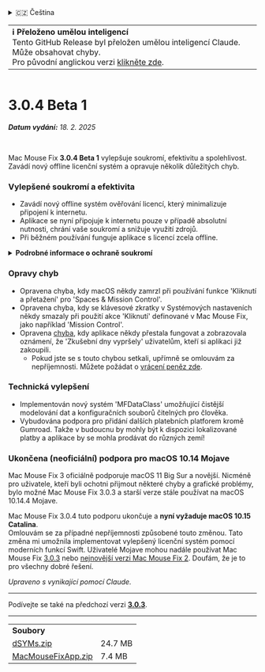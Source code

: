 <details>
<summary>🇨🇿 Čeština</summary>

[🇬🇧 English (GitHub Release)](https://github.com/noah-nuebling/mac-mouse-fix/releases/tag/3.0.4-Beta-1)\
[🇦🇩 Català](https://redirect.macmousefix.com/?target=mmf-release&tag=3.0.4-Beta-1&locale=ca)\
[🇩🇪 Deutsch](https://redirect.macmousefix.com/?target=mmf-release&tag=3.0.4-Beta-1&locale=de)\
[🇪🇸 Español](https://redirect.macmousefix.com/?target=mmf-release&tag=3.0.4-Beta-1&locale=es)\
[🇫🇷 Français](https://redirect.macmousefix.com/?target=mmf-release&tag=3.0.4-Beta-1&locale=fr)\
[🇮🇩 Indonesia](https://redirect.macmousefix.com/?target=mmf-release&tag=3.0.4-Beta-1&locale=id)\
[🇮🇹 Italiano](https://redirect.macmousefix.com/?target=mmf-release&tag=3.0.4-Beta-1&locale=it)\
[🇭🇺 Magyar](https://redirect.macmousefix.com/?target=mmf-release&tag=3.0.4-Beta-1&locale=hu)\
[🇳🇱 Nederlands](https://redirect.macmousefix.com/?target=mmf-release&tag=3.0.4-Beta-1&locale=nl)\
[🇵🇱 Polski](https://redirect.macmousefix.com/?target=mmf-release&tag=3.0.4-Beta-1&locale=pl)\
[🇧🇷 Português (Brasil)](https://redirect.macmousefix.com/?target=mmf-release&tag=3.0.4-Beta-1&locale=pt-BR)\
[🇵🇹 Português (Portugal)](https://redirect.macmousefix.com/?target=mmf-release&tag=3.0.4-Beta-1&locale=pt-PT)\
[🇷🇴 Română](https://redirect.macmousefix.com/?target=mmf-release&tag=3.0.4-Beta-1&locale=ro)\
[🇸🇪 Svenska](https://redirect.macmousefix.com/?target=mmf-release&tag=3.0.4-Beta-1&locale=sv)\
[🇻🇳 Tiếng Việt](https://redirect.macmousefix.com/?target=mmf-release&tag=3.0.4-Beta-1&locale=vi)\
[🇹🇷 Türkçe](https://redirect.macmousefix.com/?target=mmf-release&tag=3.0.4-Beta-1&locale=tr)\
**🇨🇿 Čeština**\
[🇬🇷 Ελληνικά](https://redirect.macmousefix.com/?target=mmf-release&tag=3.0.4-Beta-1&locale=el)\
[🇷🇺 Русский](https://redirect.macmousefix.com/?target=mmf-release&tag=3.0.4-Beta-1&locale=ru)\
[🇺🇦 Українська](https://redirect.macmousefix.com/?target=mmf-release&tag=3.0.4-Beta-1&locale=uk)\
[🇮🇱 עברית](https://redirect.macmousefix.com/?target=mmf-release&tag=3.0.4-Beta-1&locale=he)\
[🇸🇦 العربية](https://redirect.macmousefix.com/?target=mmf-release&tag=3.0.4-Beta-1&locale=ar)\
[🇮🇳 हिन्दी](https://redirect.macmousefix.com/?target=mmf-release&tag=3.0.4-Beta-1&locale=hi)\
[🇹🇭 ไทย](https://redirect.macmousefix.com/?target=mmf-release&tag=3.0.4-Beta-1&locale=th)\
[🇨🇳 中文 (简体)](https://redirect.macmousefix.com/?target=mmf-release&tag=3.0.4-Beta-1&locale=zh-Hans)\
[🇨🇳 中文 (繁體)](https://redirect.macmousefix.com/?target=mmf-release&tag=3.0.4-Beta-1&locale=zh-Hant)\
[🇭🇰 中文（香港)](https://redirect.macmousefix.com/?target=mmf-release&tag=3.0.4-Beta-1&locale=zh-HK)\
[🇯🇵 日本語](https://redirect.macmousefix.com/?target=mmf-release&tag=3.0.4-Beta-1&locale=ja)\
[🇰🇷 한국어](https://redirect.macmousefix.com/?target=mmf-release&tag=3.0.4-Beta-1&locale=ko)\
[Help translate Mac Mouse Fix to different languages!](https://github.com/noah-nuebling/mac-mouse-fix/discussions/731)
</details>
<table align=><td>
<b>ℹ️ Přeloženo umělou inteligencí</b><br>
Tento GitHub Release byl přeložen umělou inteligencí Claude. Může obsahovat chyby.<br>
Pro původní anglickou verzi <a href="https://github.com/noah-nuebling/mac-mouse-fix/releases/tag/3.0.4-Beta-1">klikněte zde</a>.
</td></table>

<table></table>

# 3.0.4 Beta 1
***Datum vydání:** 18. 2. 2025*

<br>

Mac Mouse Fix **3.0.4 Beta 1** vylepšuje soukromí, efektivitu a spolehlivost.\
Zavádí nový offline licenční systém a opravuje několik důležitých chyb.

### Vylepšené soukromí a efektivita

- Zavádí nový offline systém ověřování licencí, který minimalizuje připojení k internetu.
- Aplikace se nyní připojuje k internetu pouze v případě absolutní nutnosti, chrání vaše soukromí a snižuje využití zdrojů.
- Při běžném používání funguje aplikace s licencí zcela offline.

<details>
<summary><b>Podrobné informace o ochraně soukromí</b></summary>
Předchozí verze ověřovaly licence online při každém spuštění, což potenciálně umožňovalo ukládání protokolů připojení na serverech třetích stran (GitHub a Gumroad). Nový systém eliminuje zbytečná připojení – po počáteční aktivaci licence se připojuje k internetu pouze v případě, že jsou místní licenční data poškozena.
<br><br>
I když jsem osobně nikdy nezaznamenával chování uživatelů, předchozí systém teoreticky umožňoval serverům třetích stran zaznamenávat IP adresy a časy připojení. Gumroad mohl také zaznamenávat váš licenční klíč a potenciálně jej propojit s osobními údaji, které o vás zaznamenal při nákupu Mac Mouse Fix.
<br><br>
Při vytváření původního licenčního systému jsem tyto jemné problémy se soukromím nebral v úvahu, ale nyní je Mac Mouse Fix maximálně soukromý a nezávislý na internetu!
<br><br>
Podívejte se také na <a href=https://gumroad.com/privacy>zásady ochrany soukromí Gumroad</a> a můj <a href=https://github.com/noah-nuebling/mac-mouse-fix/issues/976#issuecomment-2140955801>komentář na GitHubu</a>.

</details>

### Opravy chyb

- Opravena chyba, kdy macOS někdy zamrzl při používání funkce 'Kliknutí a přetažení' pro 'Spaces & Mission Control'.
- Opravena chyba, kdy se klávesové zkratky v Systémových nastaveních někdy smazaly při použití akce 'Kliknutí' definované v Mac Mouse Fix, jako například 'Mission Control'.
- Opravena [chyba](https://github.com/noah-nuebling/mac-mouse-fix/issues?q=state%3Aopen%20label%3A%22%27Free%20days%20are%20over%27%20bug%22), kdy aplikace někdy přestala fungovat a zobrazovala oznámení, že 'Zkušební dny vypršely' uživatelům, kteří si aplikaci již zakoupili.
    - Pokud jste se s touto chybou setkali, upřímně se omlouvám za nepříjemnosti. Můžete požádat o [vrácení peněz zde](https://redirect.macmousefix.com/?message=&target=mmf-apply-for-refund&locale=cs).

### Technická vylepšení

- Implementován nový systém 'MFDataClass' umožňující čistější modelování dat a konfiguračních souborů čitelných pro člověka.
- Vybudována podpora pro přidání dalších platebních platforem kromě Gumroad. Takže v budoucnu by mohly být k dispozici lokalizované platby a aplikace by se mohla prodávat do různých zemí!

### Ukončena (neoficiální) podpora pro macOS 10.14 Mojave

Mac Mouse Fix 3 oficiálně podporuje macOS 11 Big Sur a novější. Nicméně pro uživatele, kteří byli ochotni přijmout některé chyby a grafické problémy, bylo možné Mac Mouse Fix 3.0.3 a starší verze stále používat na macOS 10.14.4 Mojave.

Mac Mouse Fix 3.0.4 tuto podporu ukončuje a **nyní vyžaduje macOS 10.15 Catalina**.\
Omlouvám se za případné nepříjemnosti způsobené touto změnou. Tato změna mi umožnila implementovat vylepšený licenční systém pomocí moderních funkcí Swift. Uživatelé Mojave mohou nadále používat Mac Mouse Fix [3.0.3](https://redirect.macmousefix.com/?target=mmf-release&tag=3.0.3&locale=cs) nebo [nejnovější verzi Mac Mouse Fix 2](https://redirect.macmousefix.com/?target=mmf2-latest&locale=cs). Doufám, že je to pro všechny dobré řešení.

*Upraveno s vynikající pomocí Claude.*

---

Podívejte se také na předchozí verzi [**3.0.3**](https://redirect.macmousefix.com/?target=mmf-release&tag=3.0.3&locale=cs).

---

<table align="start">
<tr>
    <td colspan=2>
        <b>Soubory</b>
    </td>
</tr>
<tr>
    <td><a href="https://github.com/noah-nuebling/mac-mouse-fix/releases/download/3.0.4-Beta-1/dSYMs.zip">dSYMs.zip</a></td>
    <td>24.7 MB</td>
</tr>
<tr>
    <td><a href="https://github.com/noah-nuebling/mac-mouse-fix/releases/download/3.0.4-Beta-1/MacMouseFixApp.zip">MacMouseFixApp.zip</a></td>
    <td>7.4 MB</td>
</tr>
</table>